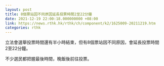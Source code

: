 ```yaml
---
layout: post
title: 8個票站因不同原因延長投票時間2至22分鐘
date: 2021-12-19 22:00:18.000000000 +08:00
link: https://news.rthk.hk/rthk/ch/component/k2/1625009-20211219.htm
categories: rthk
---
```


立法會選舉投票時間還有半小時結束，但有8個票站因不同原因，會延長投票時間2至22分鐘。

不少選民都把握最後時間，晚飯後前往投票。

